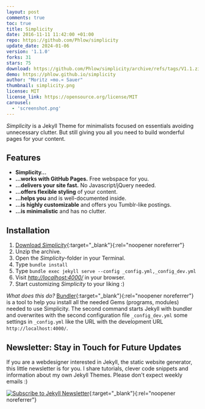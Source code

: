 ```yaml
---
layout: post
comments: true
toc: true
title: Simplicity
date: 2016-11-11 11:42:00 +01:00
repo: https://github.com/Phlow/simplicity
update_date: 2024-01-06
version: '1.1.0'
forks: 31
stars: 75
download: https://github.com/Phlow/simplicity/archive/refs/tags/V1.1.zip
demo: https://phlow.github.io/simplicity
author: "Moritz »mo.« Sauer"
thumbnail: simplicity.png
license: MIT
license_link: https://opensource.org/license/MIT
carousel:
  - 'screenshot.png'
---
```


*Simplicity* is a Jekyll Theme for minimalists focused on essentials avoiding unnecessary clutter. But still giving you all you need to build wonderful pages for your content.

## Features

- **Simplicity…**
- **…works with GitHub Pages.** Free webspace for you.  
- **…delivers your site fast.** No Javascript/jQuery needed.  
- **…offers flexible styling** of your content.  
- **…helps you** and is well-documented inside.  
- **…is highly customizable** and offers you Tumblr-like postings.  
- **…is minimalistic** and has no clutter.

## Installation

1. [Download *Simplicity*](https://github.com/Phlow/simplicity/archive/gh-pages.zip){:target="_blank"}{:rel="noopener noreferrer"}
2. Unzip the archive.
3. Open the *Simplicity*-folder in your Terminal.
4. Type `bundle install`
5. Type `bundle exec jekyll serve --config _config.yml,_config_dev.yml`
6. Visit *<http://localhost:4000/>* in your browser.
7. Start customizing *Simplicity* to your liking :)

*What does this do?* [Bundler](http://bundler.io/){:target="_blank"}{:rel="noopener noreferrer"} is a tool to help you install all the needed Gems (programs, modules) needed to use Simplicity. The second command starts Jekyll with bundler and overwrites with the second configuration file `_config_dev.yml` some settings in `_config.yml` like the URL with the development URL `http://localhost:4000/`.

## Newsletter: Stay in Touch for Future Updates

If you are a webdesigner interested in Jekyll, the static website generator, this little newsletter is for you. I share tutorials, clever code snippets and information about my own Jekyll Themes. Please don't expect weekly emails :)

[![Subscribe to Jekyll Newsletter](https://phlow.github.io/static/tinyletter_subscribe_button.png)](https://tinyletter.com/feeling-responsive){:target="_blank"}{:rel="noopener noreferrer"}
